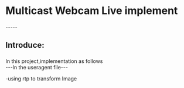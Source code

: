 
<h1>Multicast Webcam Live implement</h1>
-----
<h2>Introduce:</h2>

###
In this project,implementation as follows</br>
   ---In the useragent file---

  
  -using rtp to transform Image 
  
